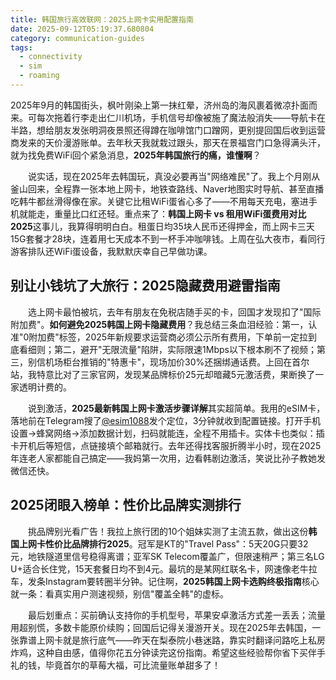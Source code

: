 ```yaml
---
title: 韩国旅行高效联网：2025上网卡实用配置指南
date: 2025-09-12T05:19:37.680804
category: communication-guides
tags:
  - connectivity
  - sim
  - roaming
---
```


2025年9月的韩国街头，枫叶刚染上第一抹红晕，济州岛的海风裹着微凉扑面而来。可每次拖着行李走出仁川机场，手机信号却像被施了魔法般消失——导航卡在半路，想给朋友发张明洞夜景照还得蹲在咖啡馆门口蹭网，更别提回国后收到运营商发来的天价漫游账单。去年秋天我就栽过跟头，那天在景福宫门口急得满头汗，就为找免费WiFi回个紧急消息，**2025年韩国旅行的痛，谁懂啊**？

　　说实话，现在2025年去韩国玩，真没必要再当"网络难民"了。我上个月刚从釜山回来，全程靠一张本地上网卡，地铁查路线、Naver地图实时导航、甚至直播吃韩牛都丝滑得像在家。关键它比租WiFi蛋省心多了——不用每天充电，塞进手机就能走，重量比口红还轻。重点来了：**韩国上网卡 vs 租用WiFi蛋费用对比2025**这事儿，我算得明明白白。租蛋日均35块人民币还得押金，而上网卡三天15G套餐才28块，连着用七天成本不到一杯手冲咖啡钱。上周在弘大夜市，看同行游客排队还WiFi蛋设备，我默默庆幸自己早做功课。

## 别让小钱坑了大旅行：2025隐藏费用避雷指南

　　选上网卡最怕被坑，去年有朋友在免税店随手买的卡，回国才发现扣了"国际附加费"。**如何避免2025韩国上网卡隐藏费用**？我总结三条血泪经验：第一，认准"0附加费"标签，2025年新规要求运营商必须公示所有费用，下单前一定拉到底看细则；第二，避开"无限流量"陷阱，实际限速1Mbps以下根本刷不了视频；第三，别信机场柜台推销的"特惠卡"，现场加价30%还捆绑通话费。上回在首尔站，我特意比对了三家官网，发现某品牌标价25元却暗藏5元激活费，果断换了一家透明计费的。

　　说到激活，**2025最新韩国上网卡激活步骤详解**其实超简单。我用的eSIM卡，落地前在Telegram搜了[@esim1088](https://t.me/s/esim1088)发个定位，3分钟就收到配置链接。打开手机设置→蜂窝网络→添加数据计划，扫码就能连，全程不用插卡。实体卡也类似：插卡开机后等短信，点链接填个邮箱就行。去年还得找客服折腾半小时，现在2025年连老人家都能自己搞定——我妈第一次用，边看韩剧边激活，笑说比孙子教她发微信还快。

## 2025闭眼入榜单：性价比品牌实测排行

　　挑品牌别光看广告！我拉上旅行团的10个姐妹实测了主流五款，做出这份**韩国上网卡性价比品牌排行2025**。冠军是KT的"Travel Pass"：5天20G只要32元，地铁隧道里信号稳得离谱；亚军SK Telecom覆盖广，但限速稍严；第三名LG U+适合长住党，15天套餐日均不到4元。最坑的是某网红联名卡，网速像老牛拉车，发条Instagram要转圈半分钟。记住啊，**2025韩国上网卡选购终极指南**核心就一条：看真实用户测速视频，别信"覆盖全韩"的虚标。

　　最后划重点：买前确认支持你的手机型号，苹果安卓激活方式差一丢丢；流量用超别慌，多数卡能原价续购；回国后记得关漫游开关。现在2025年去韩国，一张靠谱上网卡就是旅行底气——昨天在梨泰院小巷迷路，靠实时翻译问路吃上私房炸鸡，这种自由感，值得你花五分钟读完这份指南。希望这些经验帮你省下买伴手礼的钱，毕竟首尔的草莓大福，可比流量账单甜多了！